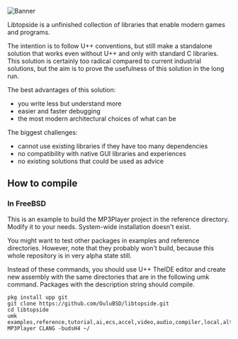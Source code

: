 ![Banner](https://raw.githubusercontent.com/OuluBSD/libtopside/main/doc/banner_210516.jpg)

Libtopside is a unfinished collection of libraries that enable modern games and programs.

The intention is to follow U++ conventions, but still make a standalone solution that works even without U++ and only with standard C libraries.
This solution is certainly too radical compared to current industrial solutions, but the aim is to prove the usefulness of this solution in the long run.

The best advantages of this solution:
- you write less but understand more
- easier and faster debugging
- the most modern architectural choices of what can be

The biggest challenges:
- cannot use existing libraries if they have too many dependencies
- no compatibility with native GUI libraries and experiences
- no existing solutions that could be used as advice 



## How to compile

### In FreeBSD
This is an example to build the MP3Player project in the reference directory. Modify it to your needs. System-wide installation doesn't exist.

You might want to test other packages in examples and reference directories. However, note that they probably won't build, because this whole repository is in very alpha state still.

Instead of these commands, you should use U++ TheIDE editor and create new assembly with the same directories that are in the following umk command. Packages with the description string should compile.

```
pkg install upp git
git clone https://github.com/OuluBSD/libtopside.git
cd libtopside
umk examples,reference,tutorial,ai,ecs,accel,video,audio,compiler,local,alt,lib MP3Player CLANG -budsH4 ~/
```
